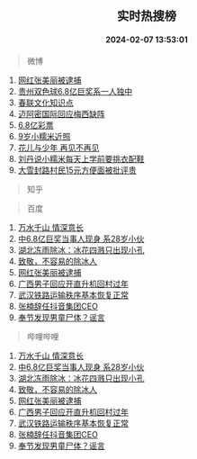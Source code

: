 <div align="center"><h2>实时热搜榜</h2><h4>2024-02-07 13:53:01</h4></div>

> 微博  

1. [网红张美丽被逮捕](https://s.weibo.com/weibo?q=%23%E7%BD%91%E7%BA%A2%E5%BC%A0%E7%BE%8E%E4%B8%BD%E8%A2%AB%E9%80%AE%E6%8D%95%23&t=31&band_rank=1&Refer=top)<br />
2. [贵州双色球6.8亿巨奖系一人独中](https://s.weibo.com/weibo?q=%23%E8%B4%B5%E5%B7%9E%E5%8F%8C%E8%89%B2%E7%90%836.8%E4%BA%BF%E5%B7%A8%E5%A5%96%E7%B3%BB%E4%B8%80%E4%BA%BA%E7%8B%AC%E4%B8%AD%23&t=31&band_rank=2&Refer=top)<br />
3. [春联文化知识点](https://s.weibo.com/weibo?q=%23%E6%98%A5%E8%81%94%E6%96%87%E5%8C%96%E7%9F%A5%E8%AF%86%E7%82%B9%23&t=31&band_rank=3&Refer=top)<br />
4. [迈阿密国际回应梅西缺阵](https://s.weibo.com/weibo?q=%23%E8%BF%88%E9%98%BF%E5%AF%86%E5%9B%BD%E9%99%85%E5%9B%9E%E5%BA%94%E6%A2%85%E8%A5%BF%E7%BC%BA%E9%98%B5%23&t=31&band_rank=4&Refer=top)<br />
5. [6.8亿彩票](https://s.weibo.com/weibo?q=6.8%E4%BA%BF%E5%BD%A9%E7%A5%A8&t=31&band_rank=5&Refer=top)<br />
6. [9岁小糯米近照](https://s.weibo.com/weibo?q=9%E5%B2%81%E5%B0%8F%E7%B3%AF%E7%B1%B3%E8%BF%91%E7%85%A7&t=31&band_rank=6&Refer=top)<br />
7. [花儿与少年 再见不再见](https://s.weibo.com/weibo?q=%E8%8A%B1%E5%84%BF%E4%B8%8E%E5%B0%91%E5%B9%B4%20%E5%86%8D%E8%A7%81%E4%B8%8D%E5%86%8D%E8%A7%81&t=31&band_rank=7&Refer=top)<br />
8. [刘丹说小糯米每天上学前要挑衣配鞋](https://s.weibo.com/weibo?q=%23%E5%88%98%E4%B8%B9%E8%AF%B4%E5%B0%8F%E7%B3%AF%E7%B1%B3%E6%AF%8F%E5%A4%A9%E4%B8%8A%E5%AD%A6%E5%89%8D%E8%A6%81%E6%8C%91%E8%A1%A3%E9%85%8D%E9%9E%8B%23&t=31&band_rank=8&Refer=top)<br />
9. [大雪封路村民15元方便面被批评贵](https://s.weibo.com/weibo?q=%23%E5%A4%A7%E9%9B%AA%E5%B0%81%E8%B7%AF%E6%9D%91%E6%B0%9115%E5%85%83%E6%96%B9%E4%BE%BF%E9%9D%A2%E8%A2%AB%E6%89%B9%E8%AF%84%E8%B4%B5%23&t=31&band_rank=9&Refer=top)<br />

> 知乎  


> 百度  

1. [万水千山 情深意长](https://www.baidu.com/s?wd=%E4%B8%87%E6%B0%B4%E5%8D%83%E5%B1%B1+%E6%83%85%E6%B7%B1%E6%84%8F%E9%95%BF&sa=fyb_news&rsv_dl=fyb_news)<br />
2. [中6.8亿巨奖当事人现身 系28岁小伙](https://www.baidu.com/s?wd=%E4%B8%AD6.8%E4%BA%BF%E5%B7%A8%E5%A5%96%E5%BD%93%E4%BA%8B%E4%BA%BA%E7%8E%B0%E8%BA%AB+%E7%B3%BB28%E5%B2%81%E5%B0%8F%E4%BC%99&sa=fyb_news&rsv_dl=fyb_news)<br />
3. [湖北冻雨除冰：冰花四溅只出现小孔](https://www.baidu.com/s?wd=%E6%B9%96%E5%8C%97%E5%86%BB%E9%9B%A8%E9%99%A4%E5%86%B0%EF%BC%9A%E5%86%B0%E8%8A%B1%E5%9B%9B%E6%BA%85%E5%8F%AA%E5%87%BA%E7%8E%B0%E5%B0%8F%E5%AD%94&sa=fyb_news&rsv_dl=fyb_news)<br />
4. [致敬，不容易的除冰人](https://www.baidu.com/s?wd=%E8%87%B4%E6%95%AC%EF%BC%8C%E4%B8%8D%E5%AE%B9%E6%98%93%E7%9A%84%E9%99%A4%E5%86%B0%E4%BA%BA&sa=fyb_news&rsv_dl=fyb_news)<br />
5. [网红张美丽被逮捕](https://www.baidu.com/s?wd=%E7%BD%91%E7%BA%A2%E5%BC%A0%E7%BE%8E%E4%B8%BD%E8%A2%AB%E9%80%AE%E6%8D%95&sa=fyb_news&rsv_dl=fyb_news)<br />
6. [广西男子回应开直升机回村过年](https://www.baidu.com/s?wd=%E5%B9%BF%E8%A5%BF%E7%94%B7%E5%AD%90%E5%9B%9E%E5%BA%94%E5%BC%80%E7%9B%B4%E5%8D%87%E6%9C%BA%E5%9B%9E%E6%9D%91%E8%BF%87%E5%B9%B4&sa=fyb_news&rsv_dl=fyb_news)<br />
7. [武汉铁路运输秩序基本恢复正常](https://www.baidu.com/s?wd=%E6%AD%A6%E6%B1%89%E9%93%81%E8%B7%AF%E8%BF%90%E8%BE%93%E7%A7%A9%E5%BA%8F%E5%9F%BA%E6%9C%AC%E6%81%A2%E5%A4%8D%E6%AD%A3%E5%B8%B8&sa=fyb_news&rsv_dl=fyb_news)<br />
8. [张楠辞任抖音集团CEO](https://www.baidu.com/s?wd=%E5%BC%A0%E6%A5%A0%E8%BE%9E%E4%BB%BB%E6%8A%96%E9%9F%B3%E9%9B%86%E5%9B%A2CEO&sa=fyb_news&rsv_dl=fyb_news)<br />
9. [奉节发现男童尸体？谣言](https://www.baidu.com/s?wd=%E5%A5%89%E8%8A%82%E5%8F%91%E7%8E%B0%E7%94%B7%E7%AB%A5%E5%B0%B8%E4%BD%93%EF%BC%9F%E8%B0%A3%E8%A8%80&sa=fyb_news&rsv_dl=fyb_news)<br />

> 哔哩哔哩  

1. [万水千山 情深意长](https://www.baidu.com/s?wd=%E4%B8%87%E6%B0%B4%E5%8D%83%E5%B1%B1+%E6%83%85%E6%B7%B1%E6%84%8F%E9%95%BF&sa=fyb_news&rsv_dl=fyb_news)<br />
2. [中6.8亿巨奖当事人现身 系28岁小伙](https://www.baidu.com/s?wd=%E4%B8%AD6.8%E4%BA%BF%E5%B7%A8%E5%A5%96%E5%BD%93%E4%BA%8B%E4%BA%BA%E7%8E%B0%E8%BA%AB+%E7%B3%BB28%E5%B2%81%E5%B0%8F%E4%BC%99&sa=fyb_news&rsv_dl=fyb_news)<br />
3. [湖北冻雨除冰：冰花四溅只出现小孔](https://www.baidu.com/s?wd=%E6%B9%96%E5%8C%97%E5%86%BB%E9%9B%A8%E9%99%A4%E5%86%B0%EF%BC%9A%E5%86%B0%E8%8A%B1%E5%9B%9B%E6%BA%85%E5%8F%AA%E5%87%BA%E7%8E%B0%E5%B0%8F%E5%AD%94&sa=fyb_news&rsv_dl=fyb_news)<br />
4. [致敬，不容易的除冰人](https://www.baidu.com/s?wd=%E8%87%B4%E6%95%AC%EF%BC%8C%E4%B8%8D%E5%AE%B9%E6%98%93%E7%9A%84%E9%99%A4%E5%86%B0%E4%BA%BA&sa=fyb_news&rsv_dl=fyb_news)<br />
5. [网红张美丽被逮捕](https://www.baidu.com/s?wd=%E7%BD%91%E7%BA%A2%E5%BC%A0%E7%BE%8E%E4%B8%BD%E8%A2%AB%E9%80%AE%E6%8D%95&sa=fyb_news&rsv_dl=fyb_news)<br />
6. [广西男子回应开直升机回村过年](https://www.baidu.com/s?wd=%E5%B9%BF%E8%A5%BF%E7%94%B7%E5%AD%90%E5%9B%9E%E5%BA%94%E5%BC%80%E7%9B%B4%E5%8D%87%E6%9C%BA%E5%9B%9E%E6%9D%91%E8%BF%87%E5%B9%B4&sa=fyb_news&rsv_dl=fyb_news)<br />
7. [武汉铁路运输秩序基本恢复正常](https://www.baidu.com/s?wd=%E6%AD%A6%E6%B1%89%E9%93%81%E8%B7%AF%E8%BF%90%E8%BE%93%E7%A7%A9%E5%BA%8F%E5%9F%BA%E6%9C%AC%E6%81%A2%E5%A4%8D%E6%AD%A3%E5%B8%B8&sa=fyb_news&rsv_dl=fyb_news)<br />
8. [张楠辞任抖音集团CEO](https://www.baidu.com/s?wd=%E5%BC%A0%E6%A5%A0%E8%BE%9E%E4%BB%BB%E6%8A%96%E9%9F%B3%E9%9B%86%E5%9B%A2CEO&sa=fyb_news&rsv_dl=fyb_news)<br />
9. [奉节发现男童尸体？谣言](https://www.baidu.com/s?wd=%E5%A5%89%E8%8A%82%E5%8F%91%E7%8E%B0%E7%94%B7%E7%AB%A5%E5%B0%B8%E4%BD%93%EF%BC%9F%E8%B0%A3%E8%A8%80&sa=fyb_news&rsv_dl=fyb_news)<br />
